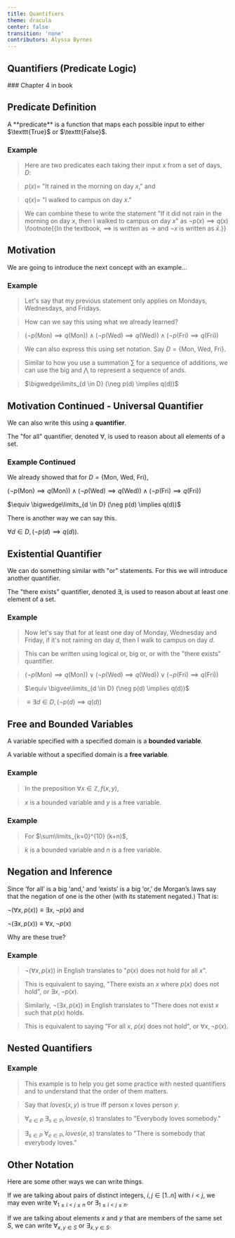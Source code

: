 ```yaml
---
title: Quantifiers
theme: dracula
center: false
transition: 'none'
contributors: Alyssa Byrnes
---
```



<div id="content">

</div>


## Quantifiers (Predicate Logic)
<div id="content">
### Chapter 4 in book


</div>


## Predicate Definition
<div id="content">
 A **predicate** is a
function that maps each possible input to either $\texttt{True}$ or $\texttt{False}$. 
 
### Example 

>Here are two predicates each taking their input $x$ from a set of days, $D$:

>$p(x) =$ "It rained in the morning on day $x$," and

>$q(x) =$ "I walked to campus on day $x$."

>We can combine these to write the statement "If it did not rain in the morning
on day $x$, then I walked to campus on day $x$" as $\neg p(x) \implies q(x)$ \footnote{{In the textbook, $\implies$ is written as $\rightarrow$ and $\neg x$ is written as $\bar{x}$.}} 


</div>


## Motivation
<div id="content">
 We are going to introduce the next concept with an example...

### Example 

>Let's say that my previous statement only applies on Mondays, Wednesdays, and Fridays. 

>How can we say this using what we already learned?

>$(\neg p($Mon$) \implies q($Mon$)) \land (\neg p($Wed$) \implies q($Wed$)) \land (\neg p($Fri$) \implies q($Fri$))$

>We can also express this using set notation.
>Say $D= \{$Mon, Wed, Fri$\}$.

>Similar to how you use a summation $\sum$ for a sequence of additions, we can use the big and $\bigwedge$ to represent a sequence of ands.

>$\bigwedge\limits_{d \in D} (\neg p(d) \implies q(d))$


</div>


## Motivation Continued - Universal Quantifier
<div id="content">

We can also write this using a **quantifier**.

The "for all" quantifier, denoted $\forall$, is used to reason about all elements of a set.
 
### Example Continued

We already showed that for $D= \{$Mon, Wed, Fri$\}$,

$(\neg p(\textrm{Mon}) \implies q(\textrm{Mon})) \land (\neg p(\textrm{Wed}) \implies q(\textrm{Wed})) \land (\neg p(\textrm{Fri}) \implies q(\textrm{Fri}))$

$\equiv \bigwedge\limits_{d \in D} (\neg p(d) \implies q(d))$


 There is another way we can say this.

$\forall d \in D, (\neg p(d) \implies q(d))$.


</div>


## Existential Quantifier
<div id="content">

We can do something similar with "or" statements. For this we will introduce another quantifier.

The "there exists" quantifier, denoted $\exists$, is used to reason about at least one element of a set.
 
### Example 

>Now let's say that for at least one day of Monday, Wednesday and Friday, if it's not raining on day $d$, then I walk to campus on day $d$.

>This can be written using logical or, big or, or with the "there exists" quantifier.

>$(\neg p(\textrm{Mon}) \implies q(\textrm{Mon})) \lor (\neg p(\textrm{Wed}) \implies q(\textrm{Wed})) \lor (\neg p(\textrm{Fri}) \implies q(\textrm{Fri}))$

>$\equiv \bigvee\limits_{d \in D} (\neg p(d) \implies q(d))$

>$\equiv \exists d \in D, (\neg p(d) \implies q(d))$


</div>


## Free and Bounded Variables
<div id="content">

 A variable specified with a specified domain is a **bounded variable**. 
 
 A variable without a specified domain is a **free variable**.
 
### Example 

>In the preposition $\forall x \in \mathbb{Z}, f(x,y)$,

>$x$ is a bounded variable and $y$ is a free variable.
 
### Example 

>For
$\sum\limits_{k=0}^{10} (k+n)$,

>$k$ is a bounded variable and $n$ is a free variable.



</div>


## Negation and Inference
<div id="content">

Since ‘for all’ is a big ‘and,’ and ‘exists’ is a big ‘or,’ de Morgan’s laws say that the
negation of one is the other (with its statement negated.) That is:

$\neg(\forall x, p(x)) \equiv \exists x, \neg p(x)$ and

$\neg(\exists x, p(x)) \equiv \forall x, \neg p(x)$


 Why are these true?

### Example 

>$\neg(\forall x, p(x))$ in English translates to "$p(x)$ does not hold for all $x$".

>This is equivalent to saying, "There exists an $x$ where $p(x)$ does not hold", or $\exists x, \neg p(x)$.

>Similarly, 
$\neg(\exists x, p(x))$ in English translates to "There does not exist $x$ such that $p(x)$ holds. 

>This is equivalent to saying "For all $x$, $p(x)$ does not hold", or $\forall x, \neg p(x)$.



</div>


## Nested Quantifiers
<div id="content">
 
### Example 
>This example is to help you get some practice with nested quantifiers and to understand that the order of them matters.

>Say that $loves(x,y)$ is true iff person $x$ loves person $y$.

>$\forall_{e \in P}$ $\exists_{s \in P}, loves(e,s)$ translates to "Everybody loves somebody."

>$\exists_{s \in P}$ $\forall_{e \in P}, loves(e,s)$ translates to "There is somebody that everybody loves."


</div>


## Other Notation
<div id="content">
Here are some other ways we can write things.

If we are talking about pairs of distinct integers, $i, j \in [1..n]$ with $i < j$,
we may even write $\forall_{1\leq i < j \leq n}$ or $\exists_{1\leq i < j \leq n}$.

If we are talking about elements $x$ and $y$ that are members of the same set $S$, we can write
$\forall_{x,y \in S}$ or $\exists_{x,y \in S}$. 


</div>


